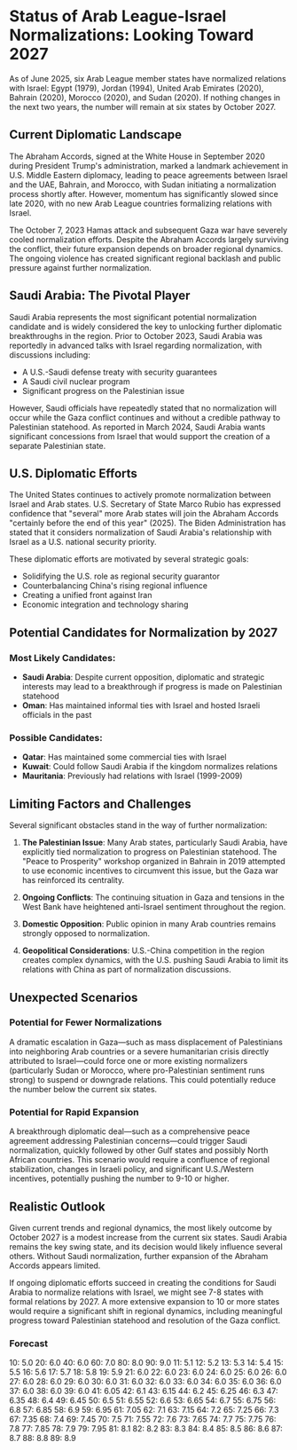 # Status of Arab League-Israel Normalizations: Looking Toward 2027

As of June 2025, six Arab League member states have normalized relations with Israel: Egypt (1979), Jordan (1994), United Arab Emirates (2020), Bahrain (2020), Morocco (2020), and Sudan (2020). If nothing changes in the next two years, the number will remain at six states by October 2027.

## Current Diplomatic Landscape

The Abraham Accords, signed at the White House in September 2020 during President Trump's administration, marked a landmark achievement in U.S. Middle Eastern diplomacy, leading to peace agreements between Israel and the UAE, Bahrain, and Morocco, with Sudan initiating a normalization process shortly after. However, momentum has significantly slowed since late 2020, with no new Arab League countries formalizing relations with Israel.

The October 7, 2023 Hamas attack and subsequent Gaza war have severely cooled normalization efforts. Despite the Abraham Accords largely surviving the conflict, their future expansion depends on broader regional dynamics. The ongoing violence has created significant regional backlash and public pressure against further normalization.

## Saudi Arabia: The Pivotal Player

Saudi Arabia represents the most significant potential normalization candidate and is widely considered the key to unlocking further diplomatic breakthroughs in the region. Prior to October 2023, Saudi Arabia was reportedly in advanced talks with Israel regarding normalization, with discussions including:

- A U.S.-Saudi defense treaty with security guarantees
- A Saudi civil nuclear program
- Significant progress on the Palestinian issue

However, Saudi officials have repeatedly stated that no normalization will occur while the Gaza conflict continues and without a credible pathway to Palestinian statehood. As reported in March 2024, Saudi Arabia wants significant concessions from Israel that would support the creation of a separate Palestinian state.

## U.S. Diplomatic Efforts

The United States continues to actively promote normalization between Israel and Arab states. U.S. Secretary of State Marco Rubio has expressed confidence that "several" more Arab states will join the Abraham Accords "certainly before the end of this year" (2025). The Biden Administration has stated that it considers normalization of Saudi Arabia's relationship with Israel as a U.S. national security priority.

These diplomatic efforts are motivated by several strategic goals:
- Solidifying the U.S. role as regional security guarantor 
- Counterbalancing China's rising regional influence
- Creating a unified front against Iran
- Economic integration and technology sharing

## Potential Candidates for Normalization by 2027

### Most Likely Candidates:
- **Saudi Arabia**: Despite current opposition, diplomatic and strategic interests may lead to a breakthrough if progress is made on Palestinian statehood
- **Oman**: Has maintained informal ties with Israel and hosted Israeli officials in the past

### Possible Candidates:
- **Qatar**: Has maintained some commercial ties with Israel
- **Kuwait**: Could follow Saudi Arabia if the kingdom normalizes relations
- **Mauritania**: Previously had relations with Israel (1999-2009)

## Limiting Factors and Challenges

Several significant obstacles stand in the way of further normalization:

1. **The Palestinian Issue**: Many Arab states, particularly Saudi Arabia, have explicitly tied normalization to progress on Palestinian statehood. The "Peace to Prosperity" workshop organized in Bahrain in 2019 attempted to use economic incentives to circumvent this issue, but the Gaza war has reinforced its centrality.

2. **Ongoing Conflicts**: The continuing situation in Gaza and tensions in the West Bank have heightened anti-Israel sentiment throughout the region.

3. **Domestic Opposition**: Public opinion in many Arab countries remains strongly opposed to normalization.

4. **Geopolitical Considerations**: U.S.-China competition in the region creates complex dynamics, with the U.S. pushing Saudi Arabia to limit its relations with China as part of normalization discussions.

## Unexpected Scenarios

### Potential for Fewer Normalizations
A dramatic escalation in Gaza—such as mass displacement of Palestinians into neighboring Arab countries or a severe humanitarian crisis directly attributed to Israel—could force one or more existing normalizers (particularly Sudan or Morocco, where pro-Palestinian sentiment runs strong) to suspend or downgrade relations. This could potentially reduce the number below the current six states.

### Potential for Rapid Expansion
A breakthrough diplomatic deal—such as a comprehensive peace agreement addressing Palestinian concerns—could trigger Saudi normalization, quickly followed by other Gulf states and possibly North African countries. This scenario would require a confluence of regional stabilization, changes in Israeli policy, and significant U.S./Western incentives, potentially pushing the number to 9-10 or higher.

## Realistic Outlook

Given current trends and regional dynamics, the most likely outcome by October 2027 is a modest increase from the current six states. Saudi Arabia remains the key swing state, and its decision would likely influence several others. Without Saudi normalization, further expansion of the Abraham Accords appears limited.

If ongoing diplomatic efforts succeed in creating the conditions for Saudi Arabia to normalize relations with Israel, we might see 7-8 states with formal relations by 2027. A more extensive expansion to 10 or more states would require a significant shift in regional dynamics, including meaningful progress toward Palestinian statehood and resolution of the Gaza conflict.

### Forecast

10: 5.0
20: 6.0
40: 6.0
60: 7.0
80: 8.0
90: 9.0
11: 5.1
12: 5.2
13: 5.3
14: 5.4
15: 5.5
16: 5.6
17: 5.7
18: 5.8
19: 5.9
21: 6.0
22: 6.0
23: 6.0
24: 6.0
25: 6.0
26: 6.0
27: 6.0
28: 6.0
29: 6.0
30: 6.0
31: 6.0
32: 6.0
33: 6.0
34: 6.0
35: 6.0
36: 6.0
37: 6.0
38: 6.0
39: 6.0
41: 6.05
42: 6.1
43: 6.15
44: 6.2
45: 6.25
46: 6.3
47: 6.35
48: 6.4
49: 6.45
50: 6.5
51: 6.55
52: 6.6
53: 6.65
54: 6.7
55: 6.75
56: 6.8
57: 6.85
58: 6.9
59: 6.95
61: 7.05
62: 7.1
63: 7.15
64: 7.2
65: 7.25
66: 7.3
67: 7.35
68: 7.4
69: 7.45
70: 7.5
71: 7.55
72: 7.6
73: 7.65
74: 7.7
75: 7.75
76: 7.8
77: 7.85
78: 7.9
79: 7.95
81: 8.1
82: 8.2
83: 8.3
84: 8.4
85: 8.5
86: 8.6
87: 8.7
88: 8.8
89: 8.9